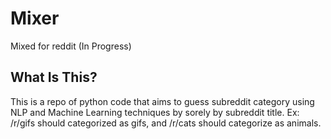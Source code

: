# Mixer
Mixed for reddit (In Progress)

## What Is This?
This is a repo of python code that aims to guess subreddit category using NLP and Machine Learning techniques by sorely by subreddit title. Ex: /r/gifs should categorized as gifs, and /r/cats should categorize as animals.